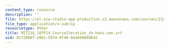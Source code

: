 ```yaml
---
content_type: resource
description: ''
file: https://ol-ocw-studio-app-production.s3.amazonaws.com/courses/21g-107-chinese-i-streamlined-fall-2014/8172808fa9b159748f468da698660642_MIT21G_107F14_CourseIteration_zh-hans-cmn.vtt
file_type: application/x-subrip
resourcetype: Other
title: MIT21G_107F14_CourseIteration_zh-hans-cmn.srt
uid: 8172808f-a9b1-5974-8f46-8da698660642
---
```

